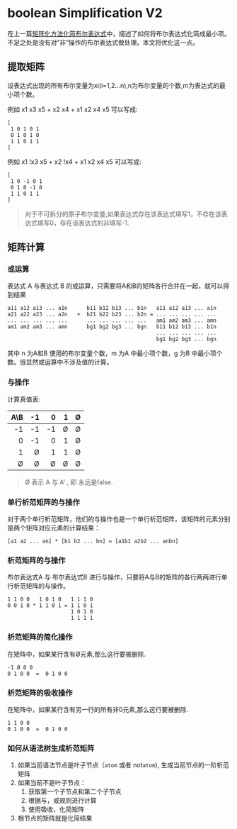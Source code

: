 # boolean Simplification V2

在上一篇[矩阵化方法化简布尔表达式](./booleanSimplification.md)中，描述了如何将布尔表达式化简成最小项。不足之处是没有对“非“操作的布尔表达式做处理。本文将优化这一点。

## 提取矩阵

设表达式出现的所有布尔变量为xi(i=1,2...n),n为布尔变量的个数,m为表达式的最小项个数。

例如 x1 x3 x5 + x2 x4 + x1 x2 x4 x5 可以写成:

```
[
 1 0 1 0 1
 0 1 0 1 0
 1 1 0 1 1 
]
```

例如 x1 !x3 x5 + x2 !x4 + x1 x2 x4 x5 可以写成:

```
[
 1 0 -1 0 1
 0 1 0 -1 0
 1 1 0 1 1 
]
```

> 对于不可拆分的原子布尔变量,如果表达式存在该表达式填写1，不存在该表达式填写0，存在该表达式的非填写-1.

## 矩阵计算

### 或运算


表达式 A 与表达式 B 的或运算，只需要将A和B的矩阵各行合并在一起，就可以得到结果

```
a11 a12 a13 ... a1n      b11 b12 b13 ... b1n   a11 a12 a13 ... a1n
a21 a22 a23 ... a2n   +  b21 b22 b23 ... b2n = ... ... ... ... ...
... ... ... ... ...      ... ... ... ... ...   am1 am2 am3 ... amn
am1 am2 am3 ... amn      bg1 bg2 bg3 ... bgn   b11 b12 b13 ... b1n
                                               ... ... ... ... ...
                                               bg1 bg2 bg3 ... bgn
```

其中 n 为A和B 使用的布尔变量个数，m 为A 中最小项个数，g 为B 中最小项个数。很显然或运算中不涉及值的计算。

### 与操作

计算真值表:

|A\B|-1|0|1|Ø|
|---:|---:|---:|---:|---:|
|-1|-1|-1|Ø|Ø|
|0|-1|0|1|Ø|
|1|Ø|1|1|Ø|
|Ø|Ø|Ø|Ø|Ø|

> Ø 表示 A 与 A' , 即 永远是false.

### 单行析范矩阵的与操作

对于两个单行析范矩阵，他们的与操作也是一个单行析范矩阵，该矩阵的元素分别是两个矩阵对应元素的计算结果：
    
```
[a1 a2 ... an] * [b1 b2 ... bn] = [a1b1 a2b2 ... anbn]
```

### 析范矩阵的与操作

布尔表达式A 与 布尔表达式B 进行与操作，只要将A与B的矩阵的各行两两进行单行析范矩阵的与操作。

```
1 1 0 0   1 0 1 0   1 1 1 0
0 0 1 0 * 1 1 0 1 = 1 1 0 1
                    1 0 1 0
                    1 1 1 1
```

### 析范矩阵的简化操作

在矩阵中，如果某行含有Ø元素,那么这行要被删除.

```
-1 Ø 0 0
0 1 0 0  =  0 1 0 0
```

### 析范矩阵的吸收操作

在矩阵中，如果某行含有另一行的所有非0元素,那么这行要被删除.

```
1 1 0 0
0 1 0 0  =  0 1 0 0
```

### 如何从语法树生成析范矩阵

1. 如果当前语法节点是叶子节点（`atom` 或者 not`atom`), 生成当前节点的一阶析范矩阵
2. 如果当前不是叶子节点：
    1. 获取第一个子节点和第二个子节点
    2. 根据与，或规则进行计算
    3. 使用吸收，化简矩阵
3. 根节点的矩阵就是化简结果

